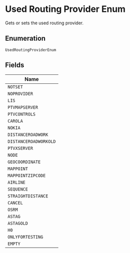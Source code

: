 
# Used Routing Provider Enum

Gets or sets the used routing provider.

## Enumeration

`UsedRoutingProviderEnum`

## Fields

| Name |
|  --- |
| `NOTSET` |
| `NOPROVIDER` |
| `LIS` |
| `PTVMAPSERVER` |
| `PTVCONTROLS` |
| `CAROLA` |
| `NOKIA` |
| `DISTANCEROADWORK` |
| `DISTANCEROADWORKOLD` |
| `PTVXSERVER` |
| `NODE` |
| `GEOCOORDINATE` |
| `MAPPOINT` |
| `MAPPOINTZIPCODE` |
| `AIRLINE` |
| `SEQUENCE` |
| `STRAIGHTDISTANCE` |
| `CANCEL` |
| `OSRM` |
| `ASTAG` |
| `ASTAGOLD` |
| `H0` |
| `ONLYFORTESTING` |
| `EMPTY` |

